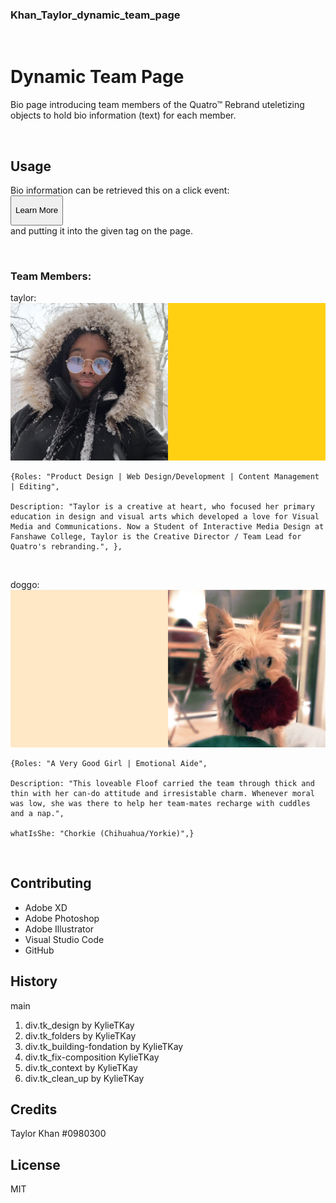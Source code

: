 
<head>
    <link href="css/grid.css" rel="stylesheet">
</head>

<div>

### Khan_Taylor_dynamic_team_page

<br>

# Dynamic Team Page
Bio page introducing team members of the Quatro&trade; Rebrand uteletizing objects to hold bio information (text) for each member. 

<br>

## Usage

Bio information can be retrieved this on a click event:                 
<button class="boxButton taylorInfo" data-member="taylor"><p id="taylorButtonText">Learn More</p></button>               
and putting it into the given tag on the page.

<br>

### Team Members:

taylor: 
    ![taylor Khan](images/taylor2.jpg)
    
    {Roles: "Product Design | Web Design/Development | Content Management | Editing",

    Description: "Taylor is a creative at heart, who focused her primary education in design and visual arts which developed a love for Visual Media and Communications. Now a Student of Interactive Media Design at Fanshawe College, Taylor is the Creative Director / Team Lead for Quatro's rebranding.", },

<br>

doggo: 
    ![Millie-Ann Bean](images/millie2.jpg)
    
    {Roles: "A Very Good Girl | Emotional Aide",
       
    Description: "This loveable Floof carried the team through thick and thin with her can-do attitude and irresistable charm. Whenever moral was low, she was there to help her team-mates recharge with cuddles and a nap.",
        
    whatIsShe: "Chorkie (Chihuahua/Yorkie)",}

<br>

## Contributing
* Adobe XD
* Adobe Photoshop
* Adobe Illustrator
* Visual Studio Code
* GitHub

## History
main
1. div.tk_design by KylieTKay
2. div.tk_folders by KylieTKay
3. div.tk_building-fondation by KylieTKay
4. div.tk_fix-composition KylieTKay
5. div.tk_context by KylieTKay
6. div.tk_clean_up by KylieTKay

## Credits

Taylor Khan
#0980300
<br>

## License
MIT

</div>